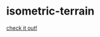 # isometric-terrain

[check it out!](https://josephsullivan256.github.io/isometric-terrain/dist/index.html)

